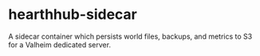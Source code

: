 # hearthhub-sidecar
A sidecar container which persists world files, backups, and metrics to S3 for a Valheim dedicated server.
